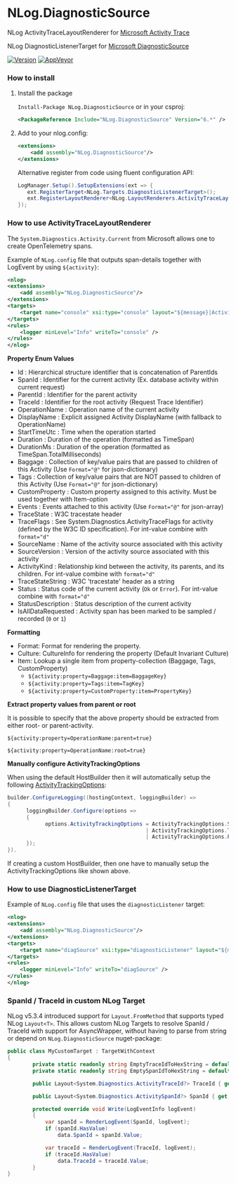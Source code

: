 # NLog.DiagnosticSource
NLog ActivityTraceLayoutRenderer for [Microsoft Activity Trace](https://github.com/dotnet/runtime/blob/master/src/libraries/System.Diagnostics.DiagnosticSource/src/ActivityUserGuide.md)

NLog DiagnosticListenerTarget for [Microsoft DiagnosticSource](https://github.com/dotnet/runtime/blob/master/src/libraries/System.Diagnostics.DiagnosticSource/src/DiagnosticSourceUsersGuide.md)

[![Version](https://badge.fury.io/nu/NLog.DiagnosticSource.svg)](https://www.nuget.org/packages/NLog.DiagnosticSource)
[![AppVeyor](https://img.shields.io/appveyor/ci/nlog/NLog-DiagnosticSource/master.svg)](https://ci.appveyor.com/project/nlog/NLog-DiagnosticSource/branch/master)

### How to install

1) Install the package

    `Install-Package NLog.DiagnosticSource` or in your csproj:

    ```xml
    <PackageReference Include="NLog.DiagnosticSource" Version="6.*" />
    ```

2) Add to your nlog.config:

    ```xml
    <extensions>
        <add assembly="NLog.DiagnosticSource"/>
    </extensions>
    ```

   Alternative register from code using fluent configuration API:
   ```csharp
   LogManager.Setup().SetupExtensions(ext => {
      ext.RegisterTarget<NLog.Targets.DiagnosticListenerTarget>();
      ext.RegisterLayoutRenderer<NLog.LayoutRenderers.ActivityTraceLayoutRenderer>();
   });
   ```

### How to use ActivityTraceLayoutRenderer
The `System.Diagnostics.Activity.Current` from Microsoft allows one to create OpenTelemetry spans. 

Example of `NLog.config` file that outputs span-details together with LogEvent by using `${activity}`:

```xml
<nlog>
<extensions>
    <add assembly="NLog.DiagnosticSource"/>
</extensions>
<targets>
    <target name="console" xsi:type="console" layout="${message}|ActivityId=${activity:property=TraceId}" />
</targets>
<rules>
    <logger minLevel="Info" writeTo="console" />
</rules>
</nlog>
```

**Property Enum Values**
- Id : Hierarchical structure identifier that is concatenation of ParentIds
- SpanId : Identifier for the current activity (Ex. database activity within current request)
- ParentId : Identifier for the parent activity
- TraceId : Identifier for the root activity (Request Trace Identifier)
- OperationName : Operation name of the current activity
- DisplayName : Explicit assigned Activity DisplayName (with fallback to OperationName)
- StartTimeUtc : Time when the operation started
- Duration : Duration of the operation (formatted as TimeSpan)
- DurationMs : Duration of the operation (formatted as TimeSpan.TotalMilliseconds)
- Baggage : Collection of key/value pairs that are passed to children of this Activity (Use `Format="@"` for json-dictionary)
- Tags : Collection of key/value pairs that are NOT passed to children of this Activity (Use `Format="@"` for json-dictionary)
- CustomProperty : Custom property assigned to this activity. Must be used together with Item-option
- Events : Events attached to this activity (Use `Format="@"` for json-array)
- TraceState : W3C tracestate header
- TraceFlags : See System.Diagnostics.ActivityTraceFlags for activity (defined by the W3C ID specification). For int-value combine with `format="d"`
- SourceName : Name of the activity source associated with this activity
- SourceVersion : Version of the activity source associated with this activity
- ActivityKind : Relationship kind between the activity, its parents, and its children. For int-value combine with `format="d"`
- TraceStateString : W3C 'tracestate' header as a string
- Status : Status code of the current activity (`Ok` or `Error`). For int-value combine with `format="d"` 
- StatusDescription : Status description of the current activity
- IsAllDataRequested : Activity span has been marked to be sampled / recorded (`0` or `1`)

**Formatting**
- Format: Format for rendering the property.
- Culture: CultureInfo for rendering the property (Default Invariant Culture)
- Item: Lookup a single item from property-collection (Baggage, Tags, CustomProperty)
  - `${activity:property=Baggage:item=BaggageKey}`
  - `${activity:property=Tags:item=TagKey}`
  - `${activity:property=CustomProperty:item=PropertyKey}`

**Extract property values from parent or root**

It is possible to specify that the above property should be extracted from either root- or parent-activity.

```
${activity:property=OperationName:parent=true}
```

```
${activity:property=OperationName:root=true}
```

**Manually configure ActivityTrackingOptions**

When using the default HostBuilder then it will automatically setup the following [ActivityTrackingOptions](https://learn.microsoft.com/en-us/dotnet/api/microsoft.extensions.logging.loggerfactoryoptions.activitytrackingoptions):
```c#
builder.ConfigureLogging((hostingContext, loggingBuilder) =>
{
      loggingBuilder.Configure(options =>
      {
            options.ActivityTrackingOptions = ActivityTrackingOptions.SpanId
                                            | ActivityTrackingOptions.TraceId
                                            | ActivityTrackingOptions.ParentId;
      });
}).
```
If creating a custom HostBuilder, then one have to manually setup the ActivityTrackingOptions like shown above.

### How to use DiagnosticListenerTarget

Example of `NLog.config` file that uses the `diagnosticListener` target:

```xml
<nlog>
<extensions>
    <add assembly="NLog.DiagnosticSource"/>
</extensions>
<targets>
    <target name="diagSource" xsi:type="diagnosticListener" layout="${message}" sourceName="nlog" eventName="${logger}" />
</targets>
<rules>
    <logger minLevel="Info" writeTo="diagSource" />
</rules>
</nlog>
```

### SpanId / TraceId in custom NLog Target
NLog v5.3.4 introduced support for `Layout.FromMethod` that supports typed NLog `Layout<T>`. This allows custom NLog Targets to resolve SpanId / TraceId with support for AsyncWrapper, without having to parse from string or depend on `NLog.DiagnosticSource` nuget-package:
```csharp
public class MyCustomTarget : TargetWithContext
{
        private static readonly string EmptyTraceIdToHexString = default(System.Diagnostics.ActivityTraceId).ToHexString();
        private static readonly string EmptySpanIdToHexString = default(System.Diagnostics.ActivitySpanId).ToHexString();

        public Layout<System.Diagnostics.ActivityTraceId?> TraceId { get; set; } = Layout<System.Diagnostics.ActivityTraceId?>.FromMethod(static evt => System.Diagnostics.Activity.Current?.TraceId is System.Diagnostics.ActivityTraceId activityTraceId && !ReferenceEquals(EmptyTraceIdToHexString, activityTraceId.ToHexString()) ? activityTraceId : null);

        public Layout<System.Diagnostics.ActivitySpanId?> SpanId { get; set; } = Layout<System.Diagnostics.ActivitySpanId?>.FromMethod(static evt => System.Diagnostics.Activity.Current?.SpanId is System.Diagnostics.ActivitySpanId activitySpanId && !ReferenceEquals(EmptySpanIdToHexString, activitySpanId.ToHexString()) ? activitySpanId : null);

        protected override void Write(LogEventInfo logEvent)
        {
            var spanId = RenderLogEvent(SpanId, logEvent);
            if (spanId.HasValue)
                data.SpanId = spanId.Value;

            var traceId = RenderLogEvent(TraceId, logEvent);
            if (traceId.HasValue)
                data.TraceId = traceId.Value;
        }
}
```





